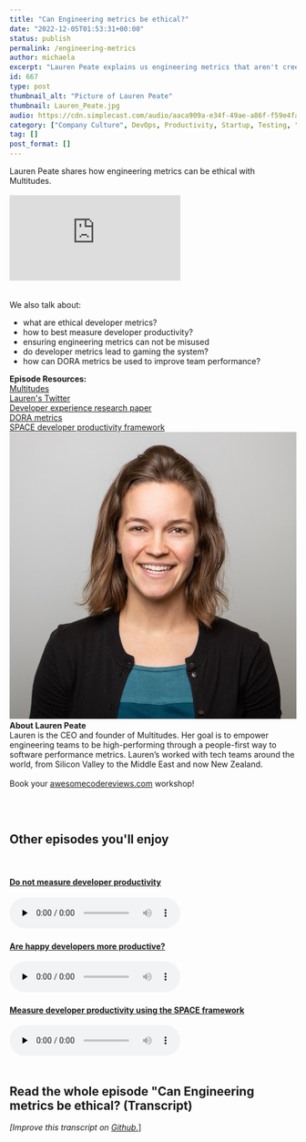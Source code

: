 ```yaml
---
title: "Can Engineering metrics be ethical?"
date: "2022-12-05T01:53:31+00:00"
status: publish
permalink: /engineering-metrics
author: michaela
excerpt: "Lauren Peate explains us engineering metrics that aren't creepy."
id: 667
type: post
thumbnail_alt: "Picture of Lauren Peate"
thumbnail: Lauren_Peate.jpg
audio: https://cdn.simplecast.com/audio/aaca909a-e34f-49ae-a86f-f59e4fa807f0/episodes/14f69a24-bf6f-4e84-8dd8-f57c3f73c32b/audio/3bc44755-6fc4-41cd-84bd-bc6e2228c0aa/default_tc.mp3
category: ["Company Culture", DevOps, Productivity, Startup, Testing, "Women in Tech"]
tag: []
post_format: []
---
```



<div class="episode-about">
Lauren Peate shares how engineering metrics can be ethical with Multitudes. 
<br/> <br/>

<div class="video-container">
<iframe class="video" src="https://www.youtube-nocookie.com/embed/BiRAixDIZnE" title="YouTube video player" rel=0"  frameborder="0" allowfullscreen="allowfullscreen allow="accelerometer; autoplay; clipboard-write; encrypted-media; gyroscope; picture-in-picture" allowfullscreen></iframe>
</div>


<br/>We also talk about:
<ul>
<li>what are ethical developer metrics?</li>
<li>how to best measure developer productivity?</li>
<li>ensuring engineering metrics can not be misused</li>
<li>do developer metrics lead to gaming the system?</li>
<li>how can DORA metrics be used to improve team performance?</li>
</ul>
</div>

<div class="episode-links">
<b>Episode Resources:</b><br/>
<a href="https://www.multitudes.co/">Multitudes</a><br/>
<a href="https://twitter.com/lmpeate">Lauren's Twitter</a><br/>
<a href="https://www.michaelagreiler.com/wp-content/uploads/2021/12/Framework-for-Understanding-and-Improving.pdf">Developer experience research paper</a><br/>
<a href="https://cloud.google.com/blog/products/devops-sre/using-the-four-keys-to-measure-your-devops-performance">DORA metrics</a><br/>
<a href="https://queue.acm.org/detail.cfm?id=3454124">SPACE developer productivity framework</a>
</div>

<div class="row pt-2 align-items-center">
<div class="col-4 guest-picture">
<img src="Lauren_Peate.jpg" alt="Picture of Lauren Peate"/>
</div>
<div class="col-8 guest-about">
<b>About Lauren Peate</b><br/>
Lauren is the CEO and founder of Multitudes. Her goal is to empower engineering teams to be high-performing through a people-first way to software performance metrics. Lauren’s worked with tech teams around the world, from Silicon Valley to the Middle East and now New Zealand.
</div>
</div>
 <br/>
<div class="sponsorship">
Book your <a href="https://awesomecodereviews.com">awesomecodereviews.com</a> workshop!
</div> 


 <br/><br/>
<div>
  <h2>Other episodes you'll enjoy</h2>
  <br/>
  	<div class="row-md-6">
      <div class="row g-0 border rounded overflow-hidden flex-md-row mb-4 shadow-sm h-md-250 position-relative">
          <div class="col p-4 d-flex flex-column position-static">
            <a href="https://www.software-engineering-unlocked.com/dont-measure-developer-productivity/"><h4 class="mb-0">Do not measure developer productivity</h3></a>
  <audio controls preload="none">
               <source src="https://cdn.simplecast.com/audio/aaca909a-e34f-49ae-a86f-f59e4fa807f0/episodes/7d3ff77b-c660-4fa7-8acd-820c40e993d8/audio/43e2756b-f8b8-403d-b6cc-44c927f9eaef/default_tc.mp3" />
              </audio>
          </div>
        </div>
      </div>
    <div class="row-md-6">
      <div class="row g-0 border rounded overflow-hidden flex-md-row mb-4 shadow-sm h-md-250 position-relative">
          <div class="col p-4 d-flex flex-column position-static">
            <a href="https://software-engineering-unlocked.com/happy-developers-productive/"><h4 class="mb-0">Are happy developers more productive?</h3></a>
  <audio controls preload="none">
               <source src="https://cdn.simplecast.com/audio/aaca909a-e34f-49ae-a86f-f59e4fa807f0/episodes/130a6709-2e54-4309-b3cd-3a3a195eb6d5/audio/7679499b-f1db-4003-a02c-df863255a50b/default_tc.mp3" />
              </audio>
          </div>
        </div>
      </div>
    <div class="row-md-6">
      <div class="row g-0 border rounded overflow-hidden flex-md-row mb-4 shadow-sm h-md-250 position-relative">
          <div class="col p-4 d-flex flex-column position-static">
                       <a href="https://software-engineering-unlocked.com/measure-developer-productivity-space/"><h4 class="mb-0">Measure developer productivity using the SPACE framework</h3></a>
  <audio controls preload="none">
                <source src="https://cdn.simplecast.com/audio/aaca909a-e34f-49ae-a86f-f59e4fa807f0/episodes/5f2f49ae-1df9-4c13-9a52-670548e10892/audio/f557f044-ac96-40a4-b6b4-f8f215a1a81b/default_tc.mp3" />
              </audio>
          </div>
        </div>
      </div>
</div>
<br/>

## Read the whole episode "Can Engineering metrics be ethical? (Transcript) 

_\[Improve this transcript on [Github](https://github.com/mgreiler/se-unlocked/tree/master/Transcripts)_[.](https://github.com/mgreiler/se-unlocked/tree/master/Transcripts)\]

